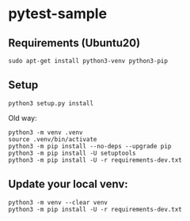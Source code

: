 # pytest-sample

## Requirements (Ubuntu20)

```
sudo apt-get install python3-venv python3-pip
```

## Setup
```
python3 setup.py install
```

Old way:
```
python3 -m venv .venv
source .venv/bin/activate
python3 -m pip install --no-deps --upgrade pip
python3 -m pip install -U setuptools
python3 -m pip install -U -r requirements-dev.txt
```
## Update your local venv:
```
python3 -m venv --clear venv
python3 -m pip install -U -r requirements-dev.txt
```